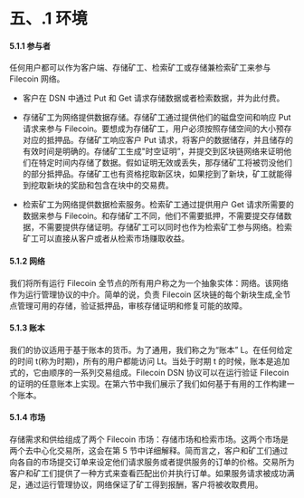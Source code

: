 # 五、.1 环境

#### 5.1.1 参与者

任何用户都可以作为客户端、存储矿工、检索矿工或存储兼检索矿工来参与 Filecoin 网络。

*   客户在 DSN 中通过 Put 和 Get 请求存储数据或者检索数据，并为此付费。

*   存储矿工为网络提供数据存储。存储矿工通过提供他们的磁盘空间和响应 Put 请求来参与 Filecoin。要想成为存储矿工，用户必须按照存储空间的大小预存对应的抵押品。存储矿工响应客户 Put 请求，将客户的数据储存，并且储存的有效时间是明确的。存储矿工生成"时空证明”，并提交到区块链网络来证明他们在特定时间内存储了数据。假如证明无效或丢失，那存储矿工将被罚没他们的部分抵押品。存储矿工也有资格挖取新区块，如果挖到了新块，矿工就能得到挖取新块的奖励和包含在块中的交易费。

*   检索矿工为网络提供数据检索服务。检索矿工通过提供用户 Get 请求所需要的数据来参与 Filecoin。和存储矿工不同，他们不需要抵押，不需要提交存储数据，不需要提供存储证明。存储矿工可以同时也作为检索矿工参与网络。检索矿工可以直接从客户或者从检索市场赚取收益。

#### 5.1.2 网络

我们将所有运行 Filecoin 全节点的所有用户称之为一个抽象实体：网络。该网络作为运行管理协议的中介。简单的说，负责 Filecoin 区块链的每个新块生成,全节点管理可用的存储，验证抵押品，审核存储证明和修复可能的故障。

#### 5.1.3 账本

我们的协议适用于基于账本的货币。为了通用，我们称之为“账本” L。在任何给定的时间 t(称为时期)，所有的用户都能访问 Lt。当处于时期 t 的时候，账本是追加式的，它由顺序的一系列交易组成。Filecoin DSN 协议可以在运行验证 Filecoin 的证明的任意账本上实现。在第六节中我们展示了我们如何基于有用的工作构建一个账本。

#### 5.1.4 市场

存储需求和供给组成了两个 Filecoin 市场：存储市场和检索市场。这两个市场是两个去中心化交易所，这会在第 5 节中详细解释。简而言之，客户和矿工们通过向各自的市场提交订单来设定他们请求服务或者提供服务的订单的价格。交易所为客户和矿工们提供了一种方式来查看匹配出价并执行订单。如果服务请求被成功满足，通过运行管理协议，网络保证了矿工得到报酬，客户将被收取费用。